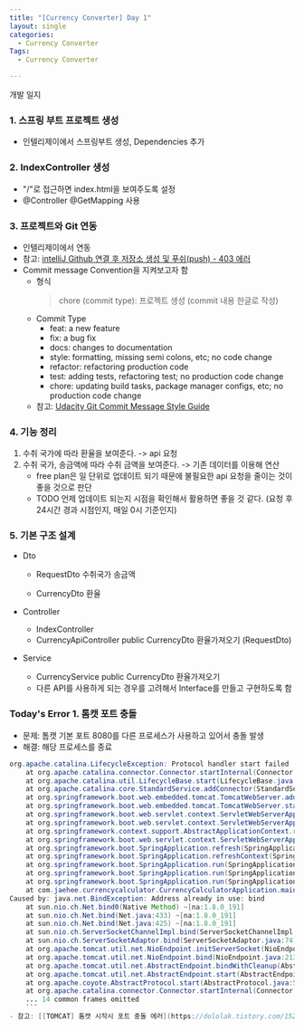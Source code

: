 ```yaml
---
title: "[Currency Converter] Day 1"
layout: single
categories:
  - Currency Converter
Tags:
  - Currency Converter

---
```

개발 일지  

### 1. 스프링 부트 프로젝트 생성  
- 인텔리제이에서 스프링부트 생성, Dependencies 추가

### 2. IndexController 생성  
- "/"로 접근하면 index.html을 보여주도록 설정  
- @Controller @GetMapping 사용  

### 3. 프로젝트와 Git 연동  
- 인텔리제이에서 연동  
- 참고: [intelliJ Github 연결 후 저장소 생성 및 푸쉬(push) - 403 에러](https://wings2pc.tistory.com/entry/intelliJ-Github-%EC%97%B0%EA%B2%B0-%ED%9B%84-%EC%A0%80%EC%9E%A5%EC%86%8C-%EC%83%9D%EC%84%B1-%EB%B0%8F-%ED%91%B8%EC%89%ACpush-403-%EC%97%90%EB%9F%AC)  
- Commit message Convention을 지켜보고자 함  
  - 형식  
    > chore (commit type): 프로젝트 생성 (commit 내용 한글로 작성)  
  - Commit Type  
    - feat: a new feature  
    - fix: a bug fix
    - docs: changes to documentation
    - style: formatting, missing semi colons, etc; no code change
    - refactor: refactoring production code
    - test: adding tests, refactoring test; no production code change
    - chore: updating build tasks, package manager configs, etc; no production code change
  - 참고: [Udacity Git Commit Message Style Guide](https://udacity.github.io/git-styleguide/)  

### 4. 기능 정리  
1. 수취 국가에 따라 환율을 보여준다. -> api 요청  
2. 수취 국가, 송금액에 따라 수취 금액을 보여준다. -> 기존 데이터를 이용해 연산  
    * free plan은 일 단위로 업데이트 되기 때문에 불필요한 api 요청을 줄이는 것이 좋을 것으로 판단  
    * TODO 언제 업데이트 되는지 시점을 확인해서 활용하면 좋을 것 같다. 
      (요청 후 24시간 경과 시점인지, 매일 0시 기준인지)  

### 5. 기본 구조 설계  
* Dto
  * RequestDto
    수취국가
    송금액

  * CurrencyDto
    환율
* Controller
  * IndexController
  * CurrencyApiController
      public CurrencyDto 환율가져오기 (RequestDto)

* Service
  * CurrencyService
      public CurrencyDto 환율가져오기 
  * 다른 API를 사용하게 되는 경우를 고려해서 Interface를 만들고 구현하도록 함


### Today's Error 1. 톰캣 포트 충돌
- 문제: 톰캣 기본 포트 8080를 다른 프로세스가 사용하고 있어서 충돌 발생
- 해결: 해당 프로세스를 종료 
```java
org.apache.catalina.LifecycleException: Protocol handler start failed
    at org.apache.catalina.connector.Connector.startInternal(Connector.java:1008) ~[tomcat-embed-core-9.0.19.jar:9.0.19]
    at org.apache.catalina.util.LifecycleBase.start(LifecycleBase.java:183) ~[tomcat-embed-core-9.0.19.jar:9.0.19]
    at org.apache.catalina.core.StandardService.addConnector(StandardService.java:226) [tomcat-embed-core-9.0.19.jar:9.0.19]
    at org.springframework.boot.web.embedded.tomcat.TomcatWebServer.addPreviouslyRemovedConnectors(TomcatWebServer.java:259) [spring-boot-2.1.5.RELEASE.jar:2.1.5.RELEASE]
    at org.springframework.boot.web.embedded.tomcat.TomcatWebServer.start(TomcatWebServer.java:197) [spring-boot-2.1.5.RELEASE.jar:2.1.5.RELEASE]
    at org.springframework.boot.web.servlet.context.ServletWebServerApplicationContext.startWebServer(ServletWebServerApplicationContext.java:311) [spring-boot-2.1.5.RELEASE.jar:2.1.5.RELEASE]
    at org.springframework.boot.web.servlet.context.ServletWebServerApplicationContext.finishRefresh(ServletWebServerApplicationContext.java:164) [spring-boot-2.1.5.RELEASE.jar:2.1.5.RELEASE]
    at org.springframework.context.support.AbstractApplicationContext.refresh(AbstractApplicationContext.java:552) [spring-context-5.1.7.RELEASE.jar:5.1.7.RELEASE]
    at org.springframework.boot.web.servlet.context.ServletWebServerApplicationContext.refresh(ServletWebServerApplicationContext.java:142) [spring-boot-2.1.5.RELEASE.jar:2.1.5.RELEASE]
    at org.springframework.boot.SpringApplication.refresh(SpringApplication.java:775) [spring-boot-2.1.5.RELEASE.jar:2.1.5.RELEASE]
    at org.springframework.boot.SpringApplication.refreshContext(SpringApplication.java:397) [spring-boot-2.1.5.RELEASE.jar:2.1.5.RELEASE]
    at org.springframework.boot.SpringApplication.run(SpringApplication.java:316) [spring-boot-2.1.5.RELEASE.jar:2.1.5.RELEASE]
    at org.springframework.boot.SpringApplication.run(SpringApplication.java:1260) [spring-boot-2.1.5.RELEASE.jar:2.1.5.RELEASE]
    at org.springframework.boot.SpringApplication.run(SpringApplication.java:1248) [spring-boot-2.1.5.RELEASE.jar:2.1.5.RELEASE]
    at com.jaehee.currencycalculator.CurrencyCalculatorApplication.main(CurrencyCalculatorApplication.java:10) [classes/:na]
Caused by: java.net.BindException: Address already in use: bind
    at sun.nio.ch.Net.bind0(Native Method) ~[na:1.8.0_191]
    at sun.nio.ch.Net.bind(Net.java:433) ~[na:1.8.0_191]
    at sun.nio.ch.Net.bind(Net.java:425) ~[na:1.8.0_191]
    at sun.nio.ch.ServerSocketChannelImpl.bind(ServerSocketChannelImpl.java:223) ~[na:1.8.0_191]
    at sun.nio.ch.ServerSocketAdaptor.bind(ServerSocketAdaptor.java:74) ~[na:1.8.0_191]
    at org.apache.tomcat.util.net.NioEndpoint.initServerSocket(NioEndpoint.java:239) ~[tomcat-embed-core-9.0.19.jar:9.0.19]
    at org.apache.tomcat.util.net.NioEndpoint.bind(NioEndpoint.java:213) ~[tomcat-embed-core-9.0.19.jar:9.0.19]
    at org.apache.tomcat.util.net.AbstractEndpoint.bindWithCleanup(AbstractEndpoint.java:1116) ~[tomcat-embed-core-9.0.19.jar:9.0.19]
    at org.apache.tomcat.util.net.AbstractEndpoint.start(AbstractEndpoint.java:1202) ~[tomcat-embed-core-9.0.19.jar:9.0.19]
    at org.apache.coyote.AbstractProtocol.start(AbstractProtocol.java:568) ~[tomcat-embed-core-9.0.19.jar:9.0.19]
    at org.apache.catalina.connector.Connector.startInternal(Connector.java:1005) ~[tomcat-embed-core-9.0.19.jar:9.0.19]
    ... 14 common frames omitted
    ```
- 참고: [[TOMCAT] 톰캣 시작시 포트 충돌 에러](https://dololak.tistory.com/152)


